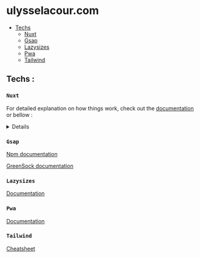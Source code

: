 # ulysselacour.com

- [Techs](#Techs)
  - [Nuxt](#Nuxt)
  - [Gsap](#Gsap)
  - [Lazysizes](#Lazysizes)
  - [Pwa](#Pwa)
  - [Tailwind](#Tailwind)

## Techs :

### `Nuxt`

For detailed explanation on how things work, check out the [documentation](https://nuxtjs.org) or bellow :

<details>
  <summary>Details</summary>

You can create the following extra directories, some of which have special behaviors. Only `pages` is required; you can delete them if you don't want to use their functionality.

### assets

The assets directory contains your uncompiled assets such as Stylus or Sass files, images, or fonts.

More information about the usage of this directory in [the documentation](https://nuxtjs.org/docs/2.x/directory-structure/assets).

### components

The components directory contains your Vue.js components. Components make up the different parts of your page and can be reused and imported into your pages, layouts and even other components.

More information about the usage of this directory in [the documentation](https://nuxtjs.org/docs/2.x/directory-structure/components).

### layouts

Layouts are a great help when you want to change the look and feel of your Nuxt app, whether you want to include a sidebar or have distinct layouts for mobile and desktop.

More information about the usage of this directory in [the documentation](https://nuxtjs.org/docs/2.x/directory-structure/layouts).

### pages

This directory contains your application views and routes. Nuxt will read all the `*.vue` files inside this directory and setup Vue Router automatically.

More information about the usage of this directory in [the documentation](https://nuxtjs.org/docs/2.x/get-started/routing).

### plugins

The plugins directory contains JavaScript plugins that you want to run before instantiating the root Vue.js Application. This is the place to add Vue plugins and to inject functions or constants. Every time you need to use `Vue.use()`, you should create a file in `plugins/` and add its path to plugins in `nuxt.config.js`.

More information about the usage of this directory in [the documentation](https://nuxtjs.org/docs/2.x/directory-structure/plugins).

### static

This directory contains your static files. Each file inside this directory is mapped to `/`.

Example: `/static/robots.txt` is mapped as `/robots.txt`.

More information about the usage of this directory in [the documentation](https://nuxtjs.org/docs/2.x/directory-structure/static).

### store

This directory contains your Vuex Store files.
Vuex Store option is implemented in the Nuxt.js framework.

Creating a file in this directory automatically activates the option in the framework.

More information about the usage of this directory in [the documentation](https://nuxtjs.org/guide/vuex-store).

</details>

### `Gsap`

[Npm documentation](https://www.npmjs.com/package/nuxt-gsap-module)

[GreenSock documentation](https://greensock.com/cheatsheet/)

### `Lazysizes`

[Documentation](https://www.npmjs.com/package/nuxt-lazysizes)

### `Pwa`

[Documentation](https://pwa.nuxtjs.org/)

### `Tailwind`

[Cheatsheet](https://tailwindcomponents.com/cheatsheet/)

<br/>
<br/>
<br/>
